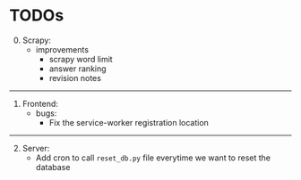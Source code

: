 # TODOs

0. Scrapy:
    - improvements
        - scrapy word limit
        - answer ranking
        - revision notes
----------
1. Frontend:
    - bugs:
      - Fix the service-worker registration location
-----------
2. Server:
    - Add cron to call `reset_db.py` file everytime we want to reset the database
